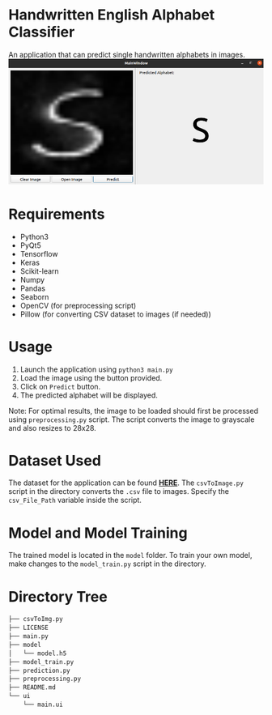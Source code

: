 # Handwritten English Alphabet Classifier

An application that can predict single handwritten alphabets in images.
![Screenshot](./screenshot/ss.png)

# Requirements
* Python3
* PyQt5
* Tensorflow
* Keras
* Scikit-learn
* Numpy
* Pandas
* Seaborn
* OpenCV (for preprocessing script)
* Pillow (for converting CSV dataset to images (if needed))

# Usage
1. Launch the application using `python3 main.py`
2. Load the image using the button provided.
3. Click on `Predict` button.
4. The predicted alphabet will be displayed.

Note: For optimal results, the image to be loaded should first be processed using `preprocessing.py` script. The script converts the image to grayscale and also resizes to 28x28.

# Dataset Used
The dataset for the application can be found [**HERE**](https://www.kaggle.com/sachinpatel21/az-handwritten-alphabets-in-csv-format).
The `csvToImage.py` script in the directory converts the `.csv` file to images. Specify the `csv_File_Path` variable inside the script.  

# Model and Model Training
The trained model is located in the `model` folder. 
To train your own model, make changes to the `model_train.py` script in the directory.

# Directory Tree
```bash
├── csvToImg.py
├── LICENSE
├── main.py
├── model
│   └── model.h5
├── model_train.py
├── prediction.py
├── preprocessing.py
├── README.md
└── ui
    └── main.ui
```